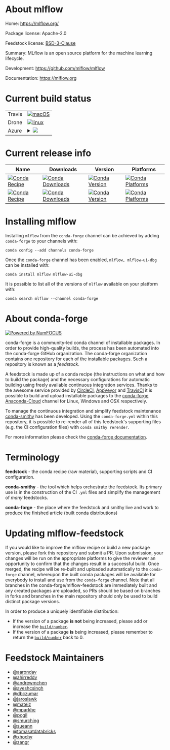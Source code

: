 About mlflow
============

Home: https://mlflow.org/

Package license: Apache-2.0

Feedstock license: [BSD-3-Clause](https://github.com/conda-forge/mlflow-feedstock/blob/master/LICENSE.txt)

Summary: MLflow is an open source platform for the machine learning lifecycle.

Development: https://github.com/mlflow/mlflow

Documentation: https://mlflow.org

Current build status
====================


<table><tr>
    <td>Travis</td>
    <td>
      <a href="https://travis-ci.com/conda-forge/mlflow-feedstock">
        <img alt="macOS" src="https://img.shields.io/travis/com/conda-forge/mlflow-feedstock/master.svg?label=macOS">
      </a>
    </td>
  </tr><tr>
    <td>Drone</td>
    <td>
      <a href="https://cloud.drone.io/conda-forge/mlflow-feedstock">
        <img alt="linux" src="https://img.shields.io/drone/build/conda-forge/mlflow-feedstock/master.svg?label=Linux">
      </a>
    </td>
  </tr>
    
  <tr>
    <td>Azure</td>
    <td>
      <details>
        <summary>
          <a href="https://dev.azure.com/conda-forge/feedstock-builds/_build/latest?definitionId=6553&branchName=master">
            <img src="https://dev.azure.com/conda-forge/feedstock-builds/_apis/build/status/mlflow-feedstock?branchName=master">
          </a>
        </summary>
        <table>
          <thead><tr><th>Variant</th><th>Status</th></tr></thead>
          <tbody><tr>
              <td>linux_64_python3.6.____73_pypy</td>
              <td>
                <a href="https://dev.azure.com/conda-forge/feedstock-builds/_build/latest?definitionId=6553&branchName=master">
                  <img src="https://dev.azure.com/conda-forge/feedstock-builds/_apis/build/status/mlflow-feedstock?branchName=master&jobName=linux&configuration=linux_64_python3.6.____73_pypy" alt="variant">
                </a>
              </td>
            </tr><tr>
              <td>linux_64_python3.6.____cpython</td>
              <td>
                <a href="https://dev.azure.com/conda-forge/feedstock-builds/_build/latest?definitionId=6553&branchName=master">
                  <img src="https://dev.azure.com/conda-forge/feedstock-builds/_apis/build/status/mlflow-feedstock?branchName=master&jobName=linux&configuration=linux_64_python3.6.____cpython" alt="variant">
                </a>
              </td>
            </tr><tr>
              <td>linux_64_python3.7.____73_pypy</td>
              <td>
                <a href="https://dev.azure.com/conda-forge/feedstock-builds/_build/latest?definitionId=6553&branchName=master">
                  <img src="https://dev.azure.com/conda-forge/feedstock-builds/_apis/build/status/mlflow-feedstock?branchName=master&jobName=linux&configuration=linux_64_python3.7.____73_pypy" alt="variant">
                </a>
              </td>
            </tr><tr>
              <td>linux_64_python3.7.____cpython</td>
              <td>
                <a href="https://dev.azure.com/conda-forge/feedstock-builds/_build/latest?definitionId=6553&branchName=master">
                  <img src="https://dev.azure.com/conda-forge/feedstock-builds/_apis/build/status/mlflow-feedstock?branchName=master&jobName=linux&configuration=linux_64_python3.7.____cpython" alt="variant">
                </a>
              </td>
            </tr><tr>
              <td>linux_64_python3.8.____cpython</td>
              <td>
                <a href="https://dev.azure.com/conda-forge/feedstock-builds/_build/latest?definitionId=6553&branchName=master">
                  <img src="https://dev.azure.com/conda-forge/feedstock-builds/_apis/build/status/mlflow-feedstock?branchName=master&jobName=linux&configuration=linux_64_python3.8.____cpython" alt="variant">
                </a>
              </td>
            </tr><tr>
              <td>linux_aarch64_python3.6.____73_pypy</td>
              <td>
                <a href="https://dev.azure.com/conda-forge/feedstock-builds/_build/latest?definitionId=6553&branchName=master">
                  <img src="https://dev.azure.com/conda-forge/feedstock-builds/_apis/build/status/mlflow-feedstock?branchName=master&jobName=linux&configuration=linux_aarch64_python3.6.____73_pypy" alt="variant">
                </a>
              </td>
            </tr><tr>
              <td>linux_aarch64_python3.6.____cpython</td>
              <td>
                <a href="https://dev.azure.com/conda-forge/feedstock-builds/_build/latest?definitionId=6553&branchName=master">
                  <img src="https://dev.azure.com/conda-forge/feedstock-builds/_apis/build/status/mlflow-feedstock?branchName=master&jobName=linux&configuration=linux_aarch64_python3.6.____cpython" alt="variant">
                </a>
              </td>
            </tr><tr>
              <td>linux_aarch64_python3.7.____73_pypy</td>
              <td>
                <a href="https://dev.azure.com/conda-forge/feedstock-builds/_build/latest?definitionId=6553&branchName=master">
                  <img src="https://dev.azure.com/conda-forge/feedstock-builds/_apis/build/status/mlflow-feedstock?branchName=master&jobName=linux&configuration=linux_aarch64_python3.7.____73_pypy" alt="variant">
                </a>
              </td>
            </tr><tr>
              <td>linux_aarch64_python3.7.____cpython</td>
              <td>
                <a href="https://dev.azure.com/conda-forge/feedstock-builds/_build/latest?definitionId=6553&branchName=master">
                  <img src="https://dev.azure.com/conda-forge/feedstock-builds/_apis/build/status/mlflow-feedstock?branchName=master&jobName=linux&configuration=linux_aarch64_python3.7.____cpython" alt="variant">
                </a>
              </td>
            </tr><tr>
              <td>linux_aarch64_python3.8.____cpython</td>
              <td>
                <a href="https://dev.azure.com/conda-forge/feedstock-builds/_build/latest?definitionId=6553&branchName=master">
                  <img src="https://dev.azure.com/conda-forge/feedstock-builds/_apis/build/status/mlflow-feedstock?branchName=master&jobName=linux&configuration=linux_aarch64_python3.8.____cpython" alt="variant">
                </a>
              </td>
            </tr><tr>
              <td>linux_ppc64le_python3.6.____73_pypy</td>
              <td>
                <a href="https://dev.azure.com/conda-forge/feedstock-builds/_build/latest?definitionId=6553&branchName=master">
                  <img src="https://dev.azure.com/conda-forge/feedstock-builds/_apis/build/status/mlflow-feedstock?branchName=master&jobName=linux&configuration=linux_ppc64le_python3.6.____73_pypy" alt="variant">
                </a>
              </td>
            </tr><tr>
              <td>linux_ppc64le_python3.6.____cpython</td>
              <td>
                <a href="https://dev.azure.com/conda-forge/feedstock-builds/_build/latest?definitionId=6553&branchName=master">
                  <img src="https://dev.azure.com/conda-forge/feedstock-builds/_apis/build/status/mlflow-feedstock?branchName=master&jobName=linux&configuration=linux_ppc64le_python3.6.____cpython" alt="variant">
                </a>
              </td>
            </tr><tr>
              <td>linux_ppc64le_python3.7.____73_pypy</td>
              <td>
                <a href="https://dev.azure.com/conda-forge/feedstock-builds/_build/latest?definitionId=6553&branchName=master">
                  <img src="https://dev.azure.com/conda-forge/feedstock-builds/_apis/build/status/mlflow-feedstock?branchName=master&jobName=linux&configuration=linux_ppc64le_python3.7.____73_pypy" alt="variant">
                </a>
              </td>
            </tr><tr>
              <td>linux_ppc64le_python3.7.____cpython</td>
              <td>
                <a href="https://dev.azure.com/conda-forge/feedstock-builds/_build/latest?definitionId=6553&branchName=master">
                  <img src="https://dev.azure.com/conda-forge/feedstock-builds/_apis/build/status/mlflow-feedstock?branchName=master&jobName=linux&configuration=linux_ppc64le_python3.7.____cpython" alt="variant">
                </a>
              </td>
            </tr><tr>
              <td>linux_ppc64le_python3.8.____cpython</td>
              <td>
                <a href="https://dev.azure.com/conda-forge/feedstock-builds/_build/latest?definitionId=6553&branchName=master">
                  <img src="https://dev.azure.com/conda-forge/feedstock-builds/_apis/build/status/mlflow-feedstock?branchName=master&jobName=linux&configuration=linux_ppc64le_python3.8.____cpython" alt="variant">
                </a>
              </td>
            </tr><tr>
              <td>osx_64_python3.6.____73_pypy</td>
              <td>
                <a href="https://dev.azure.com/conda-forge/feedstock-builds/_build/latest?definitionId=6553&branchName=master">
                  <img src="https://dev.azure.com/conda-forge/feedstock-builds/_apis/build/status/mlflow-feedstock?branchName=master&jobName=osx&configuration=osx_64_python3.6.____73_pypy" alt="variant">
                </a>
              </td>
            </tr><tr>
              <td>osx_64_python3.6.____cpython</td>
              <td>
                <a href="https://dev.azure.com/conda-forge/feedstock-builds/_build/latest?definitionId=6553&branchName=master">
                  <img src="https://dev.azure.com/conda-forge/feedstock-builds/_apis/build/status/mlflow-feedstock?branchName=master&jobName=osx&configuration=osx_64_python3.6.____cpython" alt="variant">
                </a>
              </td>
            </tr><tr>
              <td>osx_64_python3.7.____73_pypy</td>
              <td>
                <a href="https://dev.azure.com/conda-forge/feedstock-builds/_build/latest?definitionId=6553&branchName=master">
                  <img src="https://dev.azure.com/conda-forge/feedstock-builds/_apis/build/status/mlflow-feedstock?branchName=master&jobName=osx&configuration=osx_64_python3.7.____73_pypy" alt="variant">
                </a>
              </td>
            </tr><tr>
              <td>osx_64_python3.7.____cpython</td>
              <td>
                <a href="https://dev.azure.com/conda-forge/feedstock-builds/_build/latest?definitionId=6553&branchName=master">
                  <img src="https://dev.azure.com/conda-forge/feedstock-builds/_apis/build/status/mlflow-feedstock?branchName=master&jobName=osx&configuration=osx_64_python3.7.____cpython" alt="variant">
                </a>
              </td>
            </tr><tr>
              <td>osx_64_python3.8.____cpython</td>
              <td>
                <a href="https://dev.azure.com/conda-forge/feedstock-builds/_build/latest?definitionId=6553&branchName=master">
                  <img src="https://dev.azure.com/conda-forge/feedstock-builds/_apis/build/status/mlflow-feedstock?branchName=master&jobName=osx&configuration=osx_64_python3.8.____cpython" alt="variant">
                </a>
              </td>
            </tr><tr>
              <td>osx_arm64</td>
              <td>
                <a href="https://dev.azure.com/conda-forge/feedstock-builds/_build/latest?definitionId=6553&branchName=master">
                  <img src="https://dev.azure.com/conda-forge/feedstock-builds/_apis/build/status/mlflow-feedstock?branchName=master&jobName=osx&configuration=osx_arm64_" alt="variant">
                </a>
              </td>
            </tr><tr>
              <td>win_64_python3.6.____cpython</td>
              <td>
                <a href="https://dev.azure.com/conda-forge/feedstock-builds/_build/latest?definitionId=6553&branchName=master">
                  <img src="https://dev.azure.com/conda-forge/feedstock-builds/_apis/build/status/mlflow-feedstock?branchName=master&jobName=win&configuration=win_64_python3.6.____cpython" alt="variant">
                </a>
              </td>
            </tr><tr>
              <td>win_64_python3.7.____cpython</td>
              <td>
                <a href="https://dev.azure.com/conda-forge/feedstock-builds/_build/latest?definitionId=6553&branchName=master">
                  <img src="https://dev.azure.com/conda-forge/feedstock-builds/_apis/build/status/mlflow-feedstock?branchName=master&jobName=win&configuration=win_64_python3.7.____cpython" alt="variant">
                </a>
              </td>
            </tr><tr>
              <td>win_64_python3.8.____cpython</td>
              <td>
                <a href="https://dev.azure.com/conda-forge/feedstock-builds/_build/latest?definitionId=6553&branchName=master">
                  <img src="https://dev.azure.com/conda-forge/feedstock-builds/_apis/build/status/mlflow-feedstock?branchName=master&jobName=win&configuration=win_64_python3.8.____cpython" alt="variant">
                </a>
              </td>
            </tr>
          </tbody>
        </table>
      </details>
    </td>
  </tr>
</table>

Current release info
====================

| Name | Downloads | Version | Platforms |
| --- | --- | --- | --- |
| [![Conda Recipe](https://img.shields.io/badge/recipe-mlflow-green.svg)](https://anaconda.org/conda-forge/mlflow) | [![Conda Downloads](https://img.shields.io/conda/dn/conda-forge/mlflow.svg)](https://anaconda.org/conda-forge/mlflow) | [![Conda Version](https://img.shields.io/conda/vn/conda-forge/mlflow.svg)](https://anaconda.org/conda-forge/mlflow) | [![Conda Platforms](https://img.shields.io/conda/pn/conda-forge/mlflow.svg)](https://anaconda.org/conda-forge/mlflow) |
| [![Conda Recipe](https://img.shields.io/badge/recipe-mlflow--ui--dbg-green.svg)](https://anaconda.org/conda-forge/mlflow-ui-dbg) | [![Conda Downloads](https://img.shields.io/conda/dn/conda-forge/mlflow-ui-dbg.svg)](https://anaconda.org/conda-forge/mlflow-ui-dbg) | [![Conda Version](https://img.shields.io/conda/vn/conda-forge/mlflow-ui-dbg.svg)](https://anaconda.org/conda-forge/mlflow-ui-dbg) | [![Conda Platforms](https://img.shields.io/conda/pn/conda-forge/mlflow-ui-dbg.svg)](https://anaconda.org/conda-forge/mlflow-ui-dbg) |

Installing mlflow
=================

Installing `mlflow` from the `conda-forge` channel can be achieved by adding `conda-forge` to your channels with:

```
conda config --add channels conda-forge
```

Once the `conda-forge` channel has been enabled, `mlflow, mlflow-ui-dbg` can be installed with:

```
conda install mlflow mlflow-ui-dbg
```

It is possible to list all of the versions of `mlflow` available on your platform with:

```
conda search mlflow --channel conda-forge
```


About conda-forge
=================

[![Powered by NumFOCUS](https://img.shields.io/badge/powered%20by-NumFOCUS-orange.svg?style=flat&colorA=E1523D&colorB=007D8A)](http://numfocus.org)

conda-forge is a community-led conda channel of installable packages.
In order to provide high-quality builds, the process has been automated into the
conda-forge GitHub organization. The conda-forge organization contains one repository
for each of the installable packages. Such a repository is known as a *feedstock*.

A feedstock is made up of a conda recipe (the instructions on what and how to build
the package) and the necessary configurations for automatic building using freely
available continuous integration services. Thanks to the awesome service provided by
[CircleCI](https://circleci.com/), [AppVeyor](https://www.appveyor.com/)
and [TravisCI](https://travis-ci.com/) it is possible to build and upload installable
packages to the [conda-forge](https://anaconda.org/conda-forge)
[Anaconda-Cloud](https://anaconda.org/) channel for Linux, Windows and OSX respectively.

To manage the continuous integration and simplify feedstock maintenance
[conda-smithy](https://github.com/conda-forge/conda-smithy) has been developed.
Using the ``conda-forge.yml`` within this repository, it is possible to re-render all of
this feedstock's supporting files (e.g. the CI configuration files) with ``conda smithy rerender``.

For more information please check the [conda-forge documentation](https://conda-forge.org/docs/).

Terminology
===========

**feedstock** - the conda recipe (raw material), supporting scripts and CI configuration.

**conda-smithy** - the tool which helps orchestrate the feedstock.
                   Its primary use is in the construction of the CI ``.yml`` files
                   and simplify the management of *many* feedstocks.

**conda-forge** - the place where the feedstock and smithy live and work to
                  produce the finished article (built conda distributions)


Updating mlflow-feedstock
=========================

If you would like to improve the mlflow recipe or build a new
package version, please fork this repository and submit a PR. Upon submission,
your changes will be run on the appropriate platforms to give the reviewer an
opportunity to confirm that the changes result in a successful build. Once
merged, the recipe will be re-built and uploaded automatically to the
`conda-forge` channel, whereupon the built conda packages will be available for
everybody to install and use from the `conda-forge` channel.
Note that all branches in the conda-forge/mlflow-feedstock are
immediately built and any created packages are uploaded, so PRs should be based
on branches in forks and branches in the main repository should only be used to
build distinct package versions.

In order to produce a uniquely identifiable distribution:
 * If the version of a package **is not** being increased, please add or increase
   the [``build/number``](https://conda.io/docs/user-guide/tasks/build-packages/define-metadata.html#build-number-and-string).
 * If the version of a package **is** being increased, please remember to return
   the [``build/number``](https://conda.io/docs/user-guide/tasks/build-packages/define-metadata.html#build-number-and-string)
   back to 0.

Feedstock Maintainers
=====================

* [@aarondav](https://github.com/aarondav/)
* [@ahirreddy](https://github.com/ahirreddy/)
* [@andrewmchen](https://github.com/andrewmchen/)
* [@aveshcsingh](https://github.com/aveshcsingh/)
* [@dbczumar](https://github.com/dbczumar/)
* [@jaroslawk](https://github.com/jaroslawk/)
* [@mateiz](https://github.com/mateiz/)
* [@mparkhe](https://github.com/mparkhe/)
* [@pogil](https://github.com/pogil/)
* [@smurching](https://github.com/smurching/)
* [@sueann](https://github.com/sueann/)
* [@tomasatdatabricks](https://github.com/tomasatdatabricks/)
* [@xhochy](https://github.com/xhochy/)
* [@zangr](https://github.com/zangr/)

